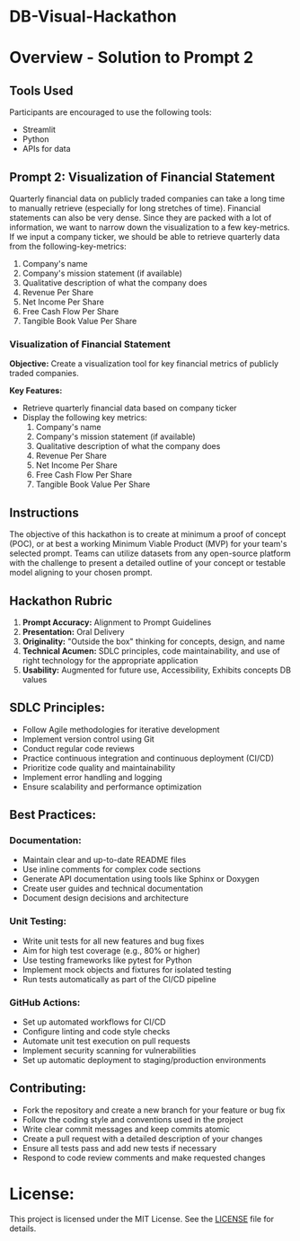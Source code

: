 # DB-Visual-Hackathon

# Overview - Solution to Prompt 2

## Tools Used

Participants are encouraged to use the following tools:
- Streamlit
- Python
- APIs for data

## Prompt 2: Visualization of Financial Statement

Quarterly financial data on publicly traded companies can take a long time to manually retrieve (especially for long stretches of time). Financial statements can also be very dense. Since they are packed with a lot of information, we want to narrow down the visualization to a few key-metrics. If we input a company ticker, we should be able to retrieve quarterly data from the following-key-metrics: 
  1. Company's name
  2. Company's mission statement (if available)
  3. Qualitative description of what the company does
  4. Revenue Per Share
  5. Net Income Per Share
  6. Free Cash Flow Per Share
  7. Tangible Book Value Per Share


### Visualization of Financial Statement

**Objective:** Create a visualization tool for key financial metrics of publicly traded companies.

**Key Features:**
- Retrieve quarterly financial data based on company ticker
- Display the following key metrics:
  1. Company's name
  2. Company's mission statement (if available)
  3. Qualitative description of what the company does
  4. Revenue Per Share
  5. Net Income Per Share
  6. Free Cash Flow Per Share
  7. Tangible Book Value Per Share

## Instructions

The objective of this hackathon is to create at minimum a proof of concept (POC), or at best a working Minimum Viable Product (MVP) for your team's selected prompt. Teams can utilize datasets from any open-source platform with the challenge to present a detailed outline of your concept or testable model aligning to your chosen prompt.

## Hackathon Rubric

1. **Prompt Accuracy:** Alignment to Prompt Guidelines
2. **Presentation:** Oral Delivery
3. **Originality:** "Outside the box" thinking for concepts, design, and name
4. **Technical Acumen:** SDLC principles, code maintainability, and use of right technology for the appropriate application
5. **Usability:** Augmented for future use, Accessibility, Exhibits concepts DB values

## SDLC Principles:

- Follow Agile methodologies for iterative development
- Implement version control using Git
- Conduct regular code reviews
- Practice continuous integration and continuous deployment (CI/CD)
- Prioritize code quality and maintainability
- Implement error handling and logging
- Ensure scalability and performance optimization

## Best Practices:

### Documentation:
- Maintain clear and up-to-date README files
- Use inline comments for complex code sections
- Generate API documentation using tools like Sphinx or Doxygen
- Create user guides and technical documentation
- Document design decisions and architecture

### Unit Testing:
- Write unit tests for all new features and bug fixes
- Aim for high test coverage (e.g., 80% or higher)
- Use testing frameworks like pytest for Python
- Implement mock objects and fixtures for isolated testing
- Run tests automatically as part of the CI/CD pipeline

### GitHub Actions:
- Set up automated workflows for CI/CD
- Configure linting and code style checks
- Automate unit test execution on pull requests
- Implement security scanning for vulnerabilities
- Set up automatic deployment to staging/production environments

## Contributing:

- Fork the repository and create a new branch for your feature or bug fix
- Follow the coding style and conventions used in the project
- Write clear commit messages and keep commits atomic
- Create a pull request with a detailed description of your changes
- Ensure all tests pass and add new tests if necessary
- Respond to code review comments and make requested changes

# License:

This project is licensed under the MIT License. See the [LICENSE](LICENSE) file for details.
